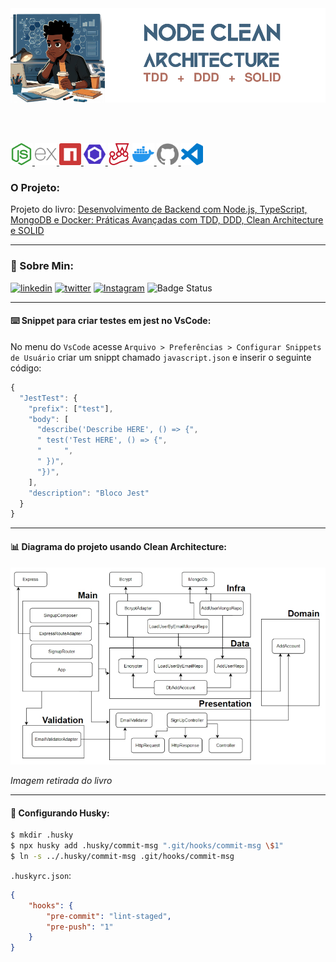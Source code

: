 <img src="assets/images/layout/header_title_logo.png">

<br/><br/>

[<img src="./assets/images/icons/nodedotjs.svg" width="35px" height="35px" title="Node.js" alt="Node.js"> <img src="./assets/images/icons/express.svg" width="35px" height="35px" title="Express" alt="Express"> <img src="./assets/images/icons/npm.svg" width="35px" height="35px" alt="npm" title="npm"> <img src="./assets/images/icons/eslint.svg" width="35px" height="35px" alt="Eslint" title="Eslint"> <img src="./assets/images/icons/jest.svg" width="35px" height="35px" alt="Jest" title="Jest"> <img src="./assets/images/icons/docker.svg" width="35px" height="35px" alt="Docker" title="Docker"> <img src="./assets/images/icons/github.svg" width="35px" height="35px" alt="GitHub" title="GitHub"> <img src="./assets/images/icons/visualstudiocode.svg" width="35px" height="35px" alt="vscode" title="vscode">](#estudo-node-clean-architecture) <!-- icons by https://simpleicons.org/?q=types -->

### O Projeto:

Projeto do livro: [Desenvolvimento de Backend com Node.js, TypeScript, MongoDB e Docker: Práticas Avançadas com TDD, DDD, Clean Architecture e SOLID
](https://www.amazon.com.br/gp/product/B0CGCCMY2Q/ref=kinw_myk_ro_title)

---

### :raising_hand: Sobre Min:

 [![linkedin](https://img.shields.io/badge/Acesse%20o%20meu-linkedin-0A66C2?style=for-the-badge&logo=linkedin&logoColor=white)](https://www.linkedin.com/in/jos%C3%A9-r-99896a39/) [![twitter](https://img.shields.io/badge/Acesse%20o%20meu-twitter-1D9BF0?style=for-the-badge&logo=twitter&logoColor=white)](https://twitter.com/aromademirtilo) [![Instagram](https://img.shields.io/badge/Acesse%20o%20meu-Instagram-E4405F?style=for-the-badge&logo=instagram&logoColor=white)](https://www.instagram.com/learningenuity/) ![Badge Status](https://img.shields.io/badge/STATUS-EM_DESENVOLVIMENTO-green?style=for-the-badge)

---

#### :keyboard: Snippet para criar testes em jest no VsCode:
No menu do `VsCode` acesse `Arquivo > Preferências > Configurar Snippets de Usuário` criar um snippt chamado `javascript.json` e inserir o seguinte código:
```javascript
{
  "JestTest": {
    "prefix": ["test"],
    "body": [
      "describe('Describe HERE', () => {",
      "	test('Test HERE', () => {",
      "		",
      "	})",
      "})",
    ],
    "description": "Bloco Jest"
  }
}
```

---

#### :bar_chart: Diagrama do projeto usando Clean Architecture:
<img src="./docs/images/project_clean_architecture_diagram.png">

_Imagem retirada do livro_


---

#### :wolf: Configurando Husky:
```bash
$ mkdir .husky
$ npx husky add .husky/commit-msg ".git/hooks/commit-msg \$1"
$ ln -s ../.husky/commit-msg .git/hooks/commit-msg
```
`.huskyrc.json`:
```json
{
    "hooks": {
        "pre-commit": "lint-staged",
        "pre-push": "1"
    }
}
```